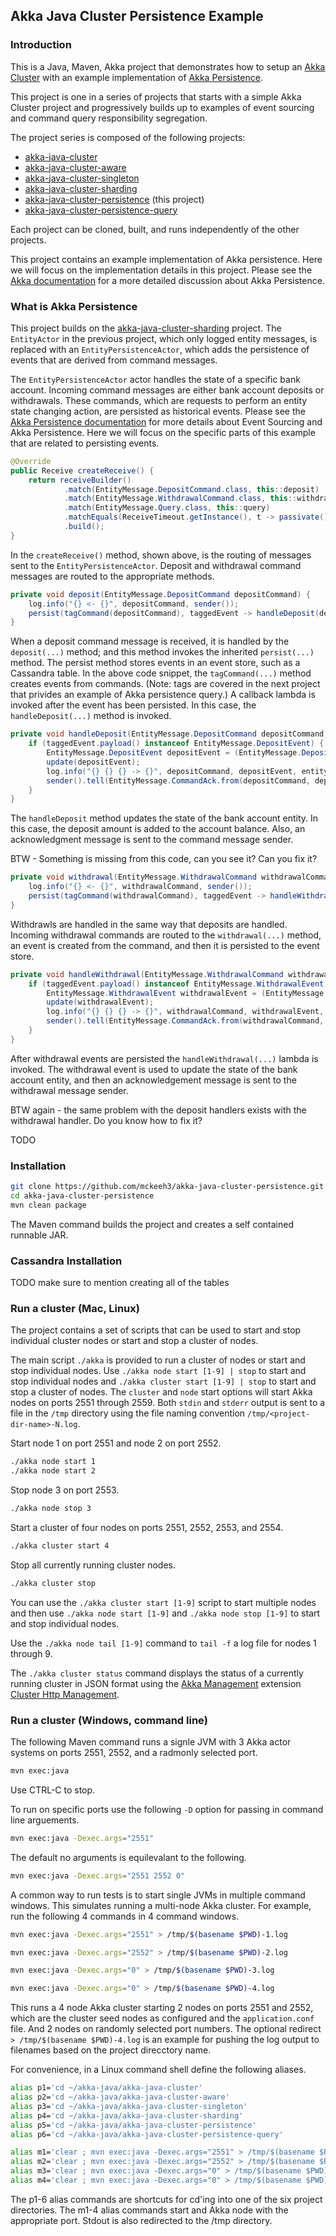 ## Akka Java Cluster Persistence Example

### Introduction

This is a Java, Maven, Akka project that demonstrates how to setup an
[Akka Cluster](https://doc.akka.io/docs/akka/current/index-cluster.html)
with an example implementation of
[Akka Persistence](https://doc.akka.io/docs/akka/current/persistence.html).

This project is one in a series of projects that starts with a simple Akka Cluster project and progressively builds up to examples of event sourcing and command query responsibility segregation.

The project series is composed of the following projects:
* [akka-java-cluster](https://github.com/mckeeh3/akka-java-cluster)
* [akka-java-cluster-aware](https://github.com/mckeeh3/akka-java-cluster-aware)
* [akka-java-cluster-singleton](https://github.com/mckeeh3/akka-java-cluster-singleton)
* [akka-java-cluster-sharding](https://github.com/mckeeh3/akka-java-cluster-sharding)
* [akka-java-cluster-persistence](https://github.com/mckeeh3/akka-java-cluster-persistence) (this project)
* [akka-java-cluster-persistence-query](https://github.com/mckeeh3/akka-java-cluster-persistence-query)

Each project can be cloned, built, and runs independently of the other projects.

This project contains an example implementation of Akka persistence. Here we will focus on the implementation details in this project. Please see the
[Akka documentation](https://doc.akka.io/docs/akka/current/persistence.html)
for a more detailed discussion about Akka Persistence.

### What is Akka Persistence

This project builds on the
[akka-java-cluster-sharding](https://github.com/mckeeh3/akka-java-cluster-sharding)
project. The `EntityActor` in the previous project, which only logged entity messages, is replaced with an `EntityPersistenceActor`, which adds the persistence of events that are derived from command messages.

The `EntityPersistenceActor` actor handles the state of a specific bank account. Incoming command messages are either bank account deposits or withdrawals. These commands, which are requests to perform an entity state changing action, are persisted as historical events. Please see the
[Akka Persistence documentation](https://doc.akka.io/docs/akka/current/persistence.html#persistence)
for more details about Event Sourcing and Akka Persistence. Here we will focus on the specific parts of this example that are related to persisting events.

~~~java
@Override
public Receive createReceive() {
    return receiveBuilder()
            .match(EntityMessage.DepositCommand.class, this::deposit)
            .match(EntityMessage.WithdrawalCommand.class, this::withdrawal)
            .match(EntityMessage.Query.class, this::query)
            .matchEquals(ReceiveTimeout.getInstance(), t -> passivate())
            .build();
}
~~~

In the `createReceive()` method, shown above, is the routing of messages sent to the `EntityPersistenceActor`. Deposit and withdrawal command messages are routed to the appropriate methods.

~~~java
private void deposit(EntityMessage.DepositCommand depositCommand) {
    log.info("{} <- {}", depositCommand, sender());
    persist(tagCommand(depositCommand), taggedEvent -> handleDeposit(depositCommand, taggedEvent));
}
~~~

When a deposit command message is received, it is handled by the `deposit(...)` method; and this method invokes the inherited `persist(...)` method. The persist method stores events in an event store, such as a Cassandra table. In the above code snippet, the `tagCommand(...)` method creates events from commands. (Note: tags are covered in the next project that privides an example of Akka persistence query.) A callback lambda is invoked after the event has been persisted. In this case, the `handleDeposit(...)` method is invoked.

~~~java
private void handleDeposit(EntityMessage.DepositCommand depositCommand, Tagged taggedEvent) {
    if (taggedEvent.payload() instanceof EntityMessage.DepositEvent) {
        EntityMessage.DepositEvent depositEvent = (EntityMessage.DepositEvent) taggedEvent.payload();
        update(depositEvent);
        log.info("{} {} {} -> {}", depositCommand, depositEvent, entity, sender());
        sender().tell(EntityMessage.CommandAck.from(depositCommand, depositEvent), self());
    }
}
~~~

The `handleDeposit` method updates the state of the bank account entity. In this case, the deposit amount is added to the account balance. Also, an acknowledgment message is sent to the command message sender.

BTW - Something is missing from this code, can you see it? Can you fix it?

~~~java
private void withdrawal(EntityMessage.WithdrawalCommand withdrawalCommand) {
    log.info("{} <- {}", withdrawalCommand, sender());
    persist(tagCommand(withdrawalCommand), taggedEvent -> handleWithdrawal(withdrawalCommand, taggedEvent));
}
~~~

Withdrawls are handled in the same way that deposits are handled. Incoming withdrawal commands are routed to the `withdrawal(...)` method, an event is created from the command, and then it is persisted to the event store.

~~~java
private void handleWithdrawal(EntityMessage.WithdrawalCommand withdrawalCommand, Tagged taggedEvent) {
    if (taggedEvent.payload() instanceof EntityMessage.WithdrawalEvent) {
        EntityMessage.WithdrawalEvent withdrawalEvent = (EntityMessage.WithdrawalEvent) taggedEvent.payload();
        update(withdrawalEvent);
        log.info("{} {} {} -> {}", withdrawalCommand, withdrawalEvent, entity, sender());
        sender().tell(EntityMessage.CommandAck.from(withdrawalCommand, withdrawalEvent), self());
    }
}
~~~

After withdrawal events are persisted the `handleWithdrawal(...)` lambda is invoked. The withdrawal event is used to update the state of the bank account entity, and then an acknowledgement message is sent to the withdrawal message sender.

BTW again - the same problem with the deposit handlers exists with the withdrawal handler. Do you know how to fix it?

TODO

### Installation

~~~bash
git clone https://github.com/mckeeh3/akka-java-cluster-persistence.git
cd akka-java-cluster-persistence
mvn clean package
~~~

The Maven command builds the project and creates a self contained runnable JAR.

### Cassandra Installation

TODO make sure to mention creating all of the tables

### Run a cluster (Mac, Linux)

The project contains a set of scripts that can be used to start and stop individual cluster nodes or start and stop a cluster of nodes.

The main script `./akka` is provided to run a cluster of nodes or start and stop individual nodes.
Use `./akka node start [1-9] | stop` to start and stop individual nodes and `./akka cluster start [1-9] | stop` to start and stop a cluster of nodes.
The `cluster` and `node` start options will start Akka nodes on ports 2551 through 2559.
Both `stdin` and `stderr` output is sent to a file in the `/tmp` directory using the file naming convention `/tmp/<project-dir-name>-N.log`.

Start node 1 on port 2551 and node 2 on port 2552.
~~~bash
./akka node start 1
./akka node start 2
~~~

Stop node 3 on port 2553.
~~~bash
./akka node stop 3
~~~

Start a cluster of four nodes on ports 2551, 2552, 2553, and 2554.
~~~bash
./akka cluster start 4
~~~

Stop all currently running cluster nodes.
~~~bash
./akka cluster stop
~~~

You can use the `./akka cluster start [1-9]` script to start multiple nodes and then use `./akka node start [1-9]` and `./akka node stop [1-9]`
to start and stop individual nodes.

Use the `./akka node tail [1-9]` command to `tail -f` a log file for nodes 1 through 9.

The `./akka cluster status` command displays the status of a currently running cluster in JSON format using the
[Akka Management](https://developer.lightbend.com/docs/akka-management/current/index.html)
extension
[Cluster Http Management](https://developer.lightbend.com/docs/akka-management/current/cluster-http-management.html).

### Run a cluster (Windows, command line)

The following Maven command runs a signle JVM with 3 Akka actor systems on ports 2551, 2552, and a radmonly selected port.
~~~~bash
mvn exec:java
~~~~
Use CTRL-C to stop.

To run on specific ports use the following `-D` option for passing in command line arguements.
~~~~bash
mvn exec:java -Dexec.args="2551"
~~~~
The default no arguments is equilevalant to the following.
~~~~bash
mvn exec:java -Dexec.args="2551 2552 0"
~~~~
A common way to run tests is to start single JVMs in multiple command windows. This simulates running a multi-node Akka cluster.
For example, run the following 4 commands in 4 command windows.
~~~~bash
mvn exec:java -Dexec.args="2551" > /tmp/$(basename $PWD)-1.log
~~~~
~~~~bash
mvn exec:java -Dexec.args="2552" > /tmp/$(basename $PWD)-2.log
~~~~
~~~~bash
mvn exec:java -Dexec.args="0" > /tmp/$(basename $PWD)-3.log
~~~~
~~~~bash
mvn exec:java -Dexec.args="0" > /tmp/$(basename $PWD)-4.log
~~~~
This runs a 4 node Akka cluster starting 2 nodes on ports 2551 and 2552, which are the cluster seed nodes as configured and the `application.conf` file.
And 2 nodes on randomly selected port numbers.
The optional redirect `> /tmp/$(basename $PWD)-4.log` is an example for pushing the log output to filenames based on the project direcctory name.

For convenience, in a Linux command shell define the following aliases.

~~~~bash
alias p1='cd ~/akka-java/akka-java-cluster'
alias p2='cd ~/akka-java/akka-java-cluster-aware'
alias p3='cd ~/akka-java/akka-java-cluster-singleton'
alias p4='cd ~/akka-java/akka-java-cluster-sharding'
alias p5='cd ~/akka-java/akka-java-cluster-persistence'
alias p6='cd ~/akka-java/akka-java-cluster-persistence-query'

alias m1='clear ; mvn exec:java -Dexec.args="2551" > /tmp/$(basename $PWD)-1.log'
alias m2='clear ; mvn exec:java -Dexec.args="2552" > /tmp/$(basename $PWD)-2.log'
alias m3='clear ; mvn exec:java -Dexec.args="0" > /tmp/$(basename $PWD)-3.log'
alias m4='clear ; mvn exec:java -Dexec.args="0" > /tmp/$(basename $PWD)-4.log'
~~~~

The p1-6 alias commands are shortcuts for cd'ing into one of the six project directories.
The m1-4 alias commands start and Akka node with the appropriate port. Stdout is also redirected to the /tmp directory.
